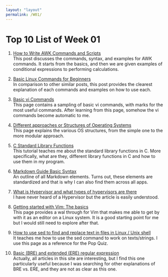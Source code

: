 ```yaml
---
layout: "layout"
permalink: /W01/
---
```


# Top 10 List of Week 01

1. [How to Write AWK Commands and Scripts](https://www.lifewire.com/write-awk-commands-and-scripts-2200573)<br>
This post discusses the commands, syntax, and examples for AWK commands. It starts from the basics, and then we are given examples of conditional expressions to performing calculations.

2. [Basic Linux Commands for Beginners](https://www.cs.colostate.edu/helpdocs/vi.html)<br>
In comparison to other similar posts, this post provides the clearest explanation of each commands and examples on how to use each. 

3. [Basic vi Commands](https://en.wikipedia.org/wiki/3)<br>
This page contains a sampling of basic vi commands, with marks for the most useful commands. After learning from this page, somehow the vi commands become automatic to me. 

4. [Different approaches or Structures of Operating Systems](https://www.geeksforgeeks.org/different-approaches-or-structures-of-operating-systems/)<br>
This page explains the various OS structures, from the simple one to the more modular approach.

5. [C Standard Library Functions](https://www.programiz.com/c-programming/library-function)<br>
This tutorial teaches me about the standard library functions in C. More specifically, what are they, different library functions in C and how to use them in my program.

6. [Markdown Guide Basic Syntax](https://www.markdownguide.org/basic-syntax/)<br>
An outline of all Markdown elements. Turns out, these elements are standardized and that is why I can also find them across all apps. 

7. [What is Hypervisor and what types of hypervisors are there](https://vapour-apps.com/what-is-hypervisor/)<br>
I have never heard of a Hypervisor but the article is easily understood. 

8. [Getting started with Vim: The basics](https://opensource.com/article/19/3/getting-started-vim)<br>
This page provides a wal through for Vim that makes me able to get by with it as an editor on a Linux system. It is a good starting point for me but I would still need to explore after that.

9. [How to use sed to find and replace text in files in Linux / Unix shell](https://www.cyberciti.biz/faq/how-to-use-sed-to-find-and-replace-text-in-files-in-linux-unix-shell/)<br>
It teaches me how to use the sed command to work on texts/strings. I use this page as a reference for the Pop Quiz.

10. [Basic (BRE) and extended (ERE) regular expression](https://www.gnu.org/software/sed/manual/html_node/BRE-vs-ERE.html)<br>
Actually, all articles in this site are interesting, but I find this one particularly useful because I was searching for other explanations of BRE vs. ERE, and they are not as clear as this one.

